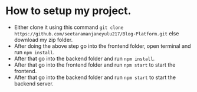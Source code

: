# How to setup my project.
 
 - Either clone it using this command `git clone https://github.com/seetaramanjaneyulu217/Blog-Platform.git`  else download my zip folder.
 - After doing the above step go into the frontend folder, open terminal and run `npm install`.
 - After that go into the backend folder and run `npm install`.
 - After that go into the frontend folder and run `npm start` to start the frontend.
 - After that go into the backend folder and run `npm start` to start the backend server.